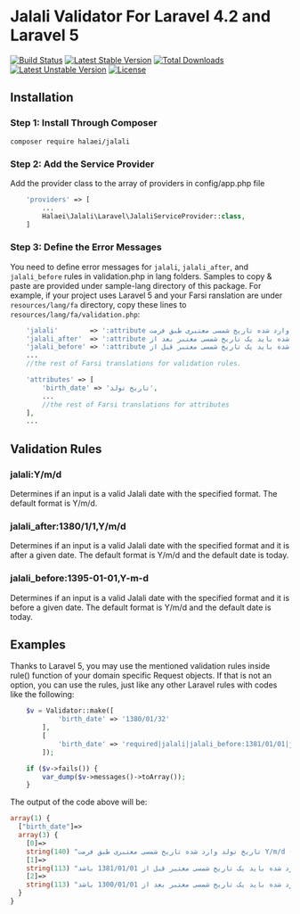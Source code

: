 # Jalali Validator For Laravel 4.2 and Laravel 5

[![Build Status](https://travis-ci.org/halaei/jalali.svg)](https://travis-ci.org/halaei/jalali)
[![Latest Stable Version](https://poser.pugx.org/halaei/jalali/v/stable)](https://packagist.org/packages/halaei/jalali)
[![Total Downloads](https://poser.pugx.org/halaei/jalali/downloads)](https://packagist.org/packages/halaei/jalali)
[![Latest Unstable Version](https://poser.pugx.org/halaei/jalali/v/unstable)](https://packagist.org/packages/halaei/jalali)
[![License](https://poser.pugx.org/halaei/jalali/license)](https://packagist.org/packages/halaei/jalali)

## Installation

### Step 1: Install Through Composer

    composer require halaei/jalali

### Step 2: Add the Service Provider

Add the provider class to the array of providers in config/app.php file

```php
	'providers' => [
	    ...
        Halaei\Jalali\Laravel\JalaliServiceProvider::class,
	]
```

### Step 3: Define the Error Messages

You need to define error messages for `jalali`, `jalali_after`, and `jalali_before` rules in validation.php in lang folders. Samples to copy & paste are provided under sample-lang directory of this package.
For example, if your project uses Laravel 5 and your Farsi ranslation are under `resources/lang/fa` directory, copy these lines to `resources/lang/fa/validation.php`:

```php
    'jalali'        => ':attribute وارد شده تاریخ شمسی معتبری طبق فرمت :format نیست (مثال معتبر: :fa-sample).',
    'jalali_after'  => ':attribute وارد شده باید یک تاریخ شمسی معتبر بعد از :date باشد.',
    'jalali_before' => ':attribute وارد شده باید یک تاریخ شمسی معتبر قبل از :date باشد.',
    ...
    //the rest of Farsi translations for validation rules.

    'attributes' => [
        'birth_date' => 'تاریخ تولد',
        ...
        //the rest of Farsi translations for attributes
    ],
    ...
```

## Validation Rules

### jalali:Y/m/d

Determines if an input is a valid Jalali date with the specified format. The default format is Y/m/d.

### jalali_after:1380/1/1,Y/m/d

Determines if an input is a valid Jalali date with the specified format and it is after a given date. The default format is Y/m/d and the default date is today.

### jalali_before:1395-01-01,Y-m-d

Determines if an input is a valid Jalali date with the specified format and it is before a given date. The default format is Y/m/d and the default date is today.

## Examples

Thanks to Laravel 5, you may use the mentioned validation rules inside rule() function of your domain specific Request objects.
If that is not an option, you can use the rules, just like any other Laravel rules with codes like the following:

```php
    $v = Validator::make([
            'birth_date' => '1380/01/32'
        ],
        [
            'birth_date' => 'required|jalali|jalali_before:1381/01/01|jalali_after:1300/01/01,Y/m/d'
        ]);

    if ($v->fails()) {
        var_dump($v->messages()->toArray());
    }
```

The output of the code above will be:

```php
array(1) {
  ["birth_date"]=>
  array(3) {
    [0]=>
    string(140) "تاریخ تولد وارد شده تاریخ شمسی معتبری طبق فرمت Y/m/d نیست (مثال معتبر: ۱۳۹۴/۹/۱۳)."
    [1]=>
    string(113) "تاریخ تولد وارد شده باید یک تاریخ شمسی معتبر قبل از 1381/01/01 باشد."
    [2]=>
    string(113) "تاریخ تولد وارد شده باید یک تاریخ شمسی معتبر بعد از 1300/01/01 باشد."
  }
}
```